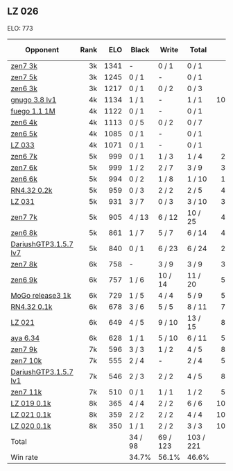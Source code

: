 ## LZ 026 ##

ELO: 773

Opponent | Rank | ELO | Black | Write | Total | Win rate
---------|-----:|----:|-------|-------|-------|-------:
[zen7 3k](zen7%203k.md) | 3k | 1341 | - | 0 / 1 | 0 / 1 | 0.0%
[zen7 5k](zen7%205k.md) | 3k | 1245 | 0 / 1 | - | 0 / 1 | 0.0%
[zen6 3k](zen6%203k.md) | 3k | 1217 | 0 / 1 | 0 / 2 | 0 / 3 | 0.0%
[gnugo 3.8 lv1](gnugo%203.8%20lv1.md) | 4k | 1134 | 1 / 1 | - | 1 / 1 | 100.0%
[fuego 1.1 1M](fuego%201.1%201M.md) | 4k | 1122 | 0 / 1 | - | 0 / 1 | 0.0%
[zen6 4k](zen6%204k.md) | 4k | 1113 | 0 / 5 | 0 / 2 | 0 / 7 | 0.0%
[zen6 5k](zen6%205k.md) | 4k | 1085 | 0 / 1 | - | 0 / 1 | 0.0%
[LZ 033](LZ%20033.md) | 4k | 1071 | 0 / 1 | - | 0 / 1 | 0.0%
[zen6 7k](zen6%207k.md) | 5k | 999 | 0 / 1 | 1 / 3 | 1 / 4 | 25.0%
[zen7 6k](zen7%206k.md) | 5k | 999 | 1 / 2 | 2 / 7 | 3 / 9 | 33.3%
[zen6 6k](zen6%206k.md) | 5k | 994 | 0 / 2 | 1 / 8 | 1 / 10 | 10.0%
[RN4.32 0.2k](RN4.32%200.2k.md) | 5k | 959 | 0 / 3 | 2 / 2 | 2 / 5 | 40.0%
[LZ 031](LZ%20031.md) | 5k | 931 | 3 / 7 | 0 / 3 | 3 / 10 | 30.0%
[zen7 7k](zen7%207k.md) | 5k | 905 | 4 / 13 | 6 / 12 | 10 / 25 | 40.0%
[zen6 8k](zen6%208k.md) | 5k | 861 | 1 / 7 | 5 / 7 | 6 / 14 | 42.9%
[DariushGTP3.1.5.7 lv7](DariushGTP3.1.5.7%20lv7.md) | 5k | 840 | 0 / 1 | 6 / 23 | 6 / 24 | 25.0%
[zen7 8k](zen7%208k.md) | 6k | 758 | - | 3 / 9 | 3 / 9 | 33.3%
[zen6 9k](zen6%209k.md) | 6k | 757 | 1 / 6 | 10 / 14 | 11 / 20 | 55.0%
[MoGo release3 1k](MoGo%20release3%201k.md) | 6k | 729 | 1 / 5 | 4 / 4 | 5 / 9 | 55.6%
[RN4.32 0.1k](RN4.32%200.1k.md) | 6k | 678 | 3 / 6 | 5 / 5 | 8 / 11 | 72.7%
[LZ 021](LZ%20021.md) | 6k | 649 | 4 / 5 | 9 / 10 | 13 / 15 | 86.7%
[aya 6.34](aya%206.34.md) | 6k | 628 | 1 / 1 | 5 / 10 | 6 / 11 | 54.5%
[zen7 9k](zen7%209k.md) | 7k | 596 | 3 / 3 | 1 / 2 | 4 / 5 | 80.0%
[zen7 10k](zen7%2010k.md) | 7k | 555 | 2 / 4 | - | 2 / 4 | 50.0%
[DariushGTP3.1.5.7 lv1](DariushGTP3.1.5.7%20lv1.md) | 7k | 546 | 2 / 3 | 2 / 2 | 4 / 5 | 80.0%
[zen7 11k](zen7%2011k.md) | 7k | 510 | 0 / 1 | 1 / 1 | 1 / 2 | 50.0%
[LZ 019 0.1k](LZ%20019%200.1k.md) | 8k | 365 | 4 / 4 | 2 / 2 | 6 / 6 | 100.0%
[LZ 021 0.1k](LZ%20021%200.1k.md) | 8k | 359 | 2 / 2 | 2 / 2 | 4 / 4 | 100.0%
[LZ 020 0.1k](LZ%20020%200.1k.md) | 8k | 350 | 1 / 1 | 2 / 2 | 3 / 3 | 100.0%
Total | | | 34 / 98 | 69 / 123 | 103 / 221 | 
Win rate| | | 34.7% | 56.1% | 46.6% | 
